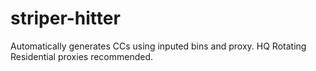 # striper-hitter
Automatically generates CCs using inputed bins and proxy. HQ Rotating Residential proxies recommended.
